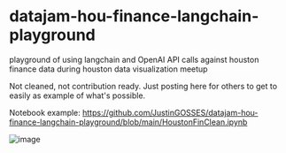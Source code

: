 # datajam-hou-finance-langchain-playground
playground of using langchain and OpenAI API calls against houston finance data during houston data visualization meetup

Not cleaned, not contribution ready. Just posting here for others to get to easily as example of what's possible.

Notebook example: https://github.com/JustinGOSSES/datajam-hou-finance-langchain-playground/blob/main/HoustonFinClean.ipynb

![image](https://user-images.githubusercontent.com/11600445/232956917-b7d88625-92af-4cb6-b312-2e6008ccdbde.png)

